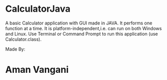 # CalculatorJava
A basic Calculator application with GUI made in JAVA. It performs one function at a time. It is platform-independent,i.e. can run on both Windows and Linux. Use Terminal or Command Prompt to run this application (use Calculator.class).</p>
Made By:
# Aman Vangani
